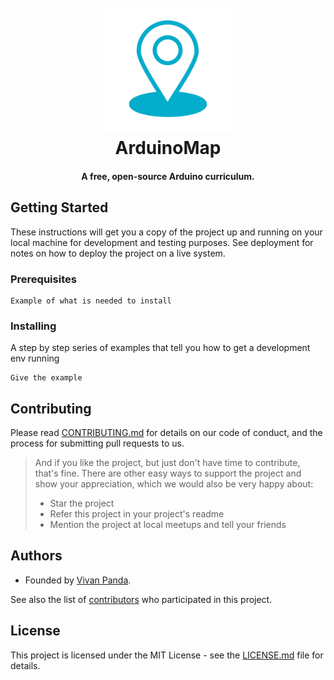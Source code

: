 <h1 align="center">
  <br>
  <a href="vivanpanda.github.io/arduinomap/"><img src="static/img/logo.png" alt="ArduinoMap" width="200"></a>
  <br>
  ArduinoMap
  <br>
</h1>

<h4 align="center">A free, open-source Arduino curriculum.</h4>

## Getting Started

These instructions will get you a copy of the project up and running on your local machine for development and testing purposes. See deployment for notes on how to deploy the project on a live system.

### Prerequisites

```
Example of what is needed to install
```

### Installing

A step by step series of examples that tell you how to get a development env running

```
Give the example
```

## Contributing

Please read [CONTRIBUTING.md](https://gist.github.com/PurpleBooth/b24679402957c63ec426) for details on our code of conduct, and the process for submitting pull requests to us.

> And if you like the project, but just don't have time to contribute, that's fine. There are other easy ways to support the project and show your appreciation, which we would also be very happy about:
> - Star the project
> - Refer this project in your project's readme
> - Mention the project at local meetups and tell your friends

## Authors

* Founded by [Vivan Panda](https://github.com/vivanpanda).
  
See also the list of [contributors](https://github.com/your/project/contributors) who participated in this project.

## License

This project is licensed under the MIT License - see the [LICENSE.md](LICENSE.md) file for details.
